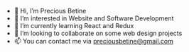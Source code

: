 - 👋 Hi, I’m Precious Betine
- 👀 I’m interested in Website and Software Development
- 🌱 I’m currently learning React and Redux
- 💞️ I’m looking to collaborate on some web design projects
- 📫 You can contact me via preciousbetine@gmail.com
